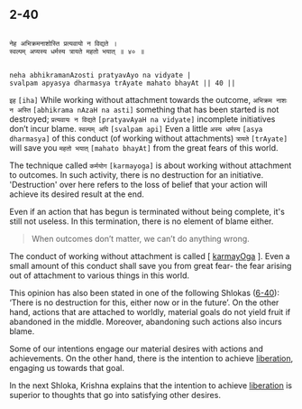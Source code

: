 ## 2-40


```shloka-sa

नेह अभिक्रमनाशोस्ति प्रत्यवायो न विद्यते ।
स्वल्पम् अप्यस्य धर्मस्य त्रायते महतो भयात् ॥ ४० ॥

```
```shloka-sa-hk

neha abhikramanAzosti pratyavAyo na vidyate |
svalpam apyasya dharmasya trAyate mahato bhayAt || 40 ||

```
`इह` `[iha]` While working without attachment towards the outcome, `अभिक्रम नाशः न अस्ति` `[abhikrama nAzaH na asti]` something that has been started is not destroyed; `प्रत्यवायः न विद्यते` `[pratyavAyaH na vidyate]` incomplete initiatives don’t incur blame. `स्वल्पम् अपि` `[svalpam api]` Even a little `अस्य धर्मस्य` `[asya dharmasya]` of this conduct (of working without attachments) `त्रायते` `[trAyate]` will save you `महतो भयात्` `[mahato bhayAt]` from the great fears of this world.

<a name='karmayoga'></a>
The technique called 
`कर्मयोग` `[karmayoga]`
 is about working without attachment to outcomes. In such activity, there is no destruction for an initiative. 'Destruction' over here refers to the loss of belief that your action will achieve its desired result at the end. 

Even if an action that has begun is terminated without being complete, it's still not useless. In this termination, there is no element of blame either.



<a name='applnote_37'></a>
> When outcomes don’t matter, we can’t do anything wrong.



The conduct of working without attachment is called [
[karmayOga](Back-to-Basics.md#karmayOga_a_defn)
]. Even a small amount of this conduct shall save you from great fear- the fear arising out of attachment to various things in this world. 

This opinion has also been stated in one of the following Shlokas ([6-40](6-40.md)): ‘There is no destruction for this, either now or in the future’. On the other hand, actions that are attached to worldly, material goals do not yield fruit if abandoned in the middle. Moreover, abandoning such actions also incurs blame.

Some of our intentions engage our material desires with actions and achievements. On the other hand, there is the intention to achieve 
[liberation](Back-to-Basics.md#Moksha),
engaging us towards that goal.

In the next Shloka, Krishna explains that the intention to achieve 
[liberation](Back-to-Basics.md#Moksha)
 is superior to thoughts that go into satisfying other desires.


